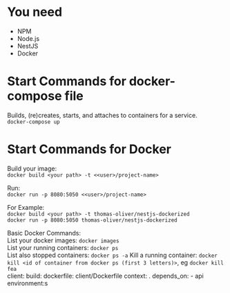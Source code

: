 # You need
- NPM
- Node.js
- NestJS
- Docker

# Start Commands for docker-compose file
Builds, (re)creates, starts, and attaches to containers for a service.  
`docker-compose up`

# Start Commands for Docker
Build your image:  
`docker build <your path> -t <<user>/project-name>`  

Run:  
`docker run -p 8080:5050 <<user>/project-name>`  

For Example:  
`docker build <your path> -t thomas-oliver/nestjs-dockerized`  
`docker run -p 8080:5050 thomas-oliver/nestjs-dockerized`  

Basic Docker Commands:  
List your docker images: `docker images`  
List your running containers: `docker ps`  
List also stopped containers: `docker ps -a`
Kill a running container: `docker kill <id of container from docker ps (first 3 letters)>`, eg `docker kill fea`  
client:
        build: 
            dockerfile: client/Dockerfile
            context: .
        depends_on:
            - api
        environment:s   